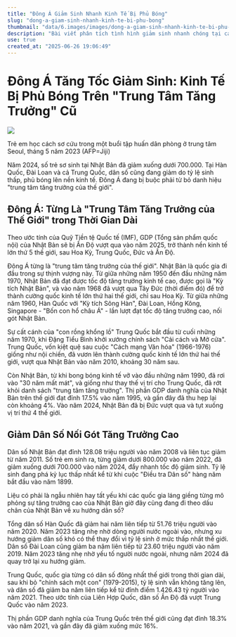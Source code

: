 ```yaml
---
title: "Đông Á Giảm Sinh Nhanh Kinh Tế Bị Phủ Bóng"
slug: "dong-a-giam-sinh-nhanh-kinh-te-bi-phu-bong"
thumbnail: "data/6.images/images/dong-a-giam-sinh-nhanh-kinh-te-bi-phu-bong.webp"
description: "Bài viết phân tích tình hình giảm sinh nhanh chóng tại các quốc gia Đông Á như Nhật Bản, Hàn Quốc, Đài Loan, Trung Quốc và ảnh hưởng tiêu cực của nó đến tăng trưởng kinh tế khu vực."
use: true
created_at: "2025-06-26 19:06:49"
---
```


# Đông Á Tăng Tốc Giảm Sinh: Kinh Tế Bị Phủ Bóng Trên "Trung Tâm Tăng Trưởng" Cũ

![](/images/20250626-00010000-nipponcom-000-1-view.webp)

Trẻ em học cách sơ cứu trong một buổi tập huấn dân phòng ở trung tâm Seoul, tháng 5 năm 2023 (AFP=Jiji)

Năm 2024, số trẻ sơ sinh tại Nhật Bản đã giảm xuống dưới 700.000. Tại Hàn Quốc, Đài Loan và cả Trung Quốc, dân số cũng đang giảm do tỷ lệ sinh thấp, phủ bóng lên nền kinh tế. Đông Á đang bị buộc phải từ bỏ danh hiệu "trung tâm tăng trưởng của thế giới".

## Đông Á: Từng Là "Trung Tâm Tăng Trưởng của Thế Giới" trong Thời Gian Dài

Theo ước tính của Quỹ Tiền tệ Quốc tế (IMF), GDP (Tổng sản phẩm quốc nội) của Nhật Bản sẽ bị Ấn Độ vượt qua vào năm 2025, trở thành nền kinh tế lớn thứ 5 thế giới, sau Hoa Kỳ, Trung Quốc, Đức và Ấn Độ.

Đông Á từng là "trung tâm tăng trưởng của thế giới". Nhật Bản là quốc gia đi đầu trong sự thịnh vượng này. Từ giữa những năm 1950 đến đầu những năm 1970, Nhật Bản đã đạt được tốc độ tăng trưởng kinh tế cao, được gọi là "Kỳ tích Nhật Bản", và vào năm 1968 đã vượt qua Tây Đức (thời điểm đó) để trở thành cường quốc kinh tế lớn thứ hai thế giới, chỉ sau Hoa Kỳ. Từ giữa những năm 1960, Hàn Quốc với "Kỳ tích Sông Hàn", Đài Loan, Hồng Kông, Singapore - "Bốn con hổ châu Á" - lần lượt đạt tốc độ tăng trưởng cao, nối gót Nhật Bản.

Sự cất cánh của "con rồng khổng lồ" Trung Quốc bắt đầu từ cuối những năm 1970, khi Đặng Tiểu Bình khởi xướng chính sách "Cải cách và Mở cửa". Trung Quốc, vốn kiệt quệ sau cuộc "Cách mạng Văn hóa" (1966-1976) giống như nội chiến, đã vươn lên thành cường quốc kinh tế lớn thứ hai thế giới, vượt qua Nhật Bản vào năm 2010, khoảng 30 năm sau.

Còn Nhật Bản, từ khi bong bóng kinh tế vỡ vào đầu những năm 1990, đã rơi vào "30 năm mất mát", và giống như thay thế vị trí cho Trung Quốc, đã rớt khỏi danh sách "trung tâm tăng trưởng". Thị phần GDP danh nghĩa của Nhật Bản trên thế giới đạt đỉnh 17.5% vào năm 1995, và gần đây đã thu hẹp lại còn khoảng 4%. Vào năm 2024, Nhật Bản đã bị Đức vượt qua và tụt xuống vị trí thứ 4 thế giới.

## Giảm Dân Số Nối Gót Tăng Trưởng Cao

Dân số Nhật Bản đạt đỉnh 128.08 triệu người vào năm 2008 và liên tục giảm từ năm 2011. Số trẻ em sinh ra, từng giảm dưới 800.000 vào năm 2022, đã giảm xuống dưới 700.000 vào năm 2024, đẩy nhanh tốc độ giảm sinh. Tỷ lệ sinh đang phá kỷ lục thấp nhất kể từ khi cuộc "Điều tra Dân số" hàng năm bắt đầu vào năm 1899.

Liệu có phải là ngẫu nhiên hay tất yếu khi các quốc gia láng giềng từng mô phỏng sự tăng trưởng cao của Nhật Bản giờ đây cũng đang đi theo dấu chân của Nhật Bản về xu hướng dân số?

Tổng dân số Hàn Quốc đã giảm hai năm liên tiếp từ 51.76 triệu người vào năm 2020. Năm 2023 tăng nhẹ nhờ dòng người nước ngoài vào, nhưng xu hướng giảm dân số khó có thể thay đổi vì tỷ lệ sinh ở mức thấp nhất thế giới. Dân số Đài Loan cũng giảm ba năm liên tiếp từ 23.60 triệu người vào năm 2019. Năm 2023 tăng nhẹ nhờ yếu tố người nước ngoài, nhưng năm 2024 đã quay trở lại xu hướng giảm.

Trung Quốc, quốc gia từng có dân số đông nhất thế giới trong thời gian dài, sau khi bỏ "chính sách một con" (1979-2015), tỷ lệ sinh vẫn không tăng lên, và dân số đã giảm ba năm liên tiếp kể từ đỉnh điểm 1.426.43 tỷ người vào năm 2021. Theo ước tính của Liên Hợp Quốc, dân số Ấn Độ đã vượt Trung Quốc vào năm 2023.

Thị phần GDP danh nghĩa của Trung Quốc trên thế giới cũng đạt đỉnh 18.3% vào năm 2021, và gần đây đã giảm xuống mức 16%.